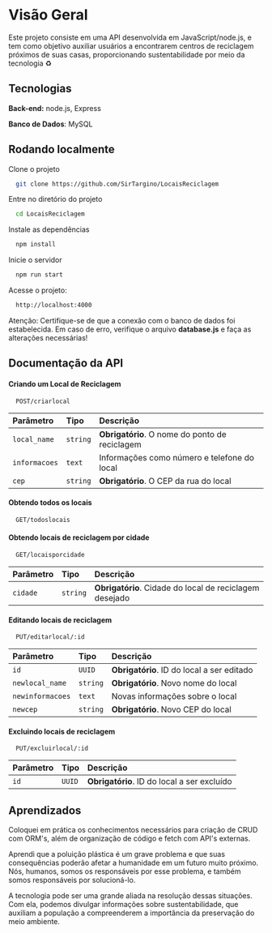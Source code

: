 
# Visão Geral


Este projeto consiste em uma API desenvolvida em JavaScript/node.js, e tem como objetivo auxiliar usuários a encontrarem centros de reciclagem próximos de suas casas, proporcionando sustentabilidade por meio da tecnologia ♻️




## Tecnologias

**Back-end:** node.js, Express

**Banco de Dados**: MySQL


## Rodando localmente

Clone o projeto

```bash
  git clone https://github.com/SirTargino/LocaisReciclagem
```

Entre no diretório do projeto

```bash
  cd LocaisReciclagem
```

Instale as dependências

```bash
  npm install
```

Inicie o servidor

```bash
  npm run start
```

Acesse o projeto:
```bash
  http://localhost:4000
```

Atenção: Certifique-se de que a conexão com o banco de dados foi estabelecida. Em caso de erro, verifique o arquivo **database.js** e faça as alterações necessárias! 
## Documentação da API
#### Criando um Local de Reciclagem

```http
  POST/criarlocal
```

| Parâmetro   | Tipo       | Descrição                           |
| :---------- | :--------- | :---------------------------------- |
| `local_name` | `string` | **Obrigatório**. O nome do ponto de reciclagem |
| `informacoes` | `text` | Informações como número e telefone do local |
| `cep` | `string` | **Obrigatório**. O CEP da rua do local |

#### Obtendo todos os locais

```http
  GET/todoslocais
```

#### Obtendo locais de reciclagem por cidade

```http
  GET/locaisporcidade
```

| Parâmetro   | Tipo       | Descrição                           |
| :---------- | :--------- | :---------------------------------- |
| `cidade` | `string` | **Obrigatório**. Cidade do local de reciclagem desejado |

#### Editando locais de reciclagem

```http
  PUT/editarlocal/:id
```

| Parâmetro   | Tipo       | Descrição                           |
| :---------- | :--------- | :---------------------------------- |
| `id` | `UUID` | **Obrigatório**. ID do local a ser editado  |
| `newlocal_name` | `string` | **Obrigatório**. Novo nome do local  |
| `newinformacoes` | `text` | Novas informações sobre o local  |
| `newcep` | `string` | **Obrigatório**. Novo CEP do local  |

#### Excluindo locais de reciclagem

```http
  PUT/excluirlocal/:id
```

| Parâmetro   | Tipo       | Descrição                           |
| :---------- | :--------- | :---------------------------------- |
| `id` | `UUID` | **Obrigatório**. ID do local a ser excluído  |


## Aprendizados

Coloquei em prática os conhecimentos necessários para criação de CRUD com ORM's, além de organização de código e fetch com API's externas.

Aprendi que a poluição plástica é um grave problema e que suas consequências poderão afetar a humanidade em um futuro muito próximo. Nós, humanos, somos os responsáveis por esse problema, e também somos responsáveis por solucioná-lo.

A tecnologia pode ser uma grande aliada na resolução dessas situações. Com ela, podemos divulgar informações sobre sustentabilidade, que auxiliam a população a compreenderem a importância da preservação do meio ambiente.

